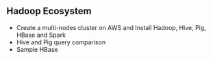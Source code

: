 ## Hadoop Ecosystem
- Create a multi-nodes cluster on AWS and Install Hadoop, Hive, Pig, HBase and Spark
- Hive and Pig query comparison
- Sample HBase 
